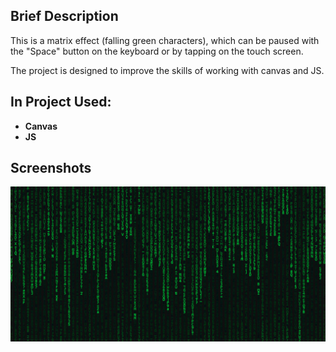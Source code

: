 
## Brief Description

This is a matrix effect (falling green characters), which can be paused with the "Space" button on the keyboard or by tapping on the touch screen.

The project is designed to improve the skills of working with canvas and JS.

## In Project Used:

* **Canvas**
* **JS**

## Screenshots

![Screenshot](screenshots/screenshot-1.png?raw=true "Screenshot")